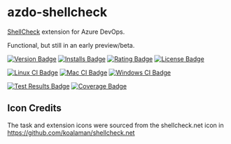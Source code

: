 # azdo-shellcheck
[ShellCheck][shellcheck-repo] extension for Azure DevOps.  

Functional, but still in an early preview/beta.   

[![Version Badge][version-badge]][ext-url]
[![Installs Badge][installs-badge]][ext-url]
[![Rating Badge][rating-badge]][ext-url]
[![License Badge][license-badge]][license-url]

[![Linux CI Badge][linux-ci-badge]][linux-ci-url]
[![Mac CI Badge][mac-ci-badge]][mac-ci-url]
[![Windows CI Badge][windows-ci-badge]][windows-ci-url]  

[![Test Results Badge][tests-badge]][tests-url]
[![Coverage Badge][coverage-badge]][coverage-url]

## Icon Credits
The task and extension icons were sourced from the shellcheck.net icon in https://github.com/koalaman/shellcheck.net

[installs-badge]: https://img.shields.io/visual-studio-marketplace/azure-devops/installs/total/swellaby.shellcheck.svg?style=flat-square
[version-badge]: https://img.shields.io/vscode-marketplace/v/swellaby.shellcheck.svg?style=flat-square&label=marketplace
[rating-badge]: https://img.shields.io/vscode-marketplace/r/swellaby.shellcheck.svg?style=flat-square
[ext-url]: https://marketplace.visualstudio.com/items?itemName=swellaby.shellcheck
[license-url]: ./LICENSE
[license-badge]: https://img.shields.io/github/license/swellaby/azdo-shellcheck.svg?style=flat-square&color=blue
[downloads-badge]: https://img.shields.io/crates/d/rusty-hook.svg?style=flat-square
[linux-ci-badge]: https://img.shields.io/azure-devops/build/swellaby/opensource/66/master.svg?label=linux%20build&style=flat-square
[linux-ci-url]: https://dev.azure.com/swellaby/OpenSource/_build/latest?definitionId=66
[mac-ci-badge]: https://img.shields.io/azure-devops/build/swellaby/opensource/59/master.svg?label=mac%20build&style=flat-square
[mac-ci-url]: https://dev.azure.com/swellaby/OpenSource/_build/latest?definitionId=59
[windows-ci-badge]: https://img.shields.io/azure-devops/build/swellaby/opensource/60/master.svg?label=windows%20build&style=flat-square
[windows-ci-url]: https://dev.azure.com/swellaby/OpenSource/_build/latest?definitionId=60
[coverage-badge]: https://img.shields.io/azure-devops/coverage/swellaby/opensource/66/master.svg?style=flat-square
[coverage-url]: https://codecov.io/gh/swellaby/azdo-shellcheck/branch/master
[tests-badge]: https://img.shields.io/azure-devops/tests/swellaby/opensource/66/master.svg?label=unit%20tests&style=flat-square
[tests-url]: https://dev.azure.com/swellaby/OpenSource/_build/latest?definitionId=66&view=ms.vss-test-web.build-test-results-tab
[shellcheck-repo]: https://github.com/koalaman/shellcheck
[contributing]: .github/CONTRIBUTING.md
